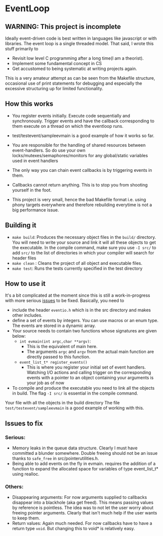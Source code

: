 # EventLoop
## WARNING: This project is incomplete
Ideally event-driven code is best written in languages like javascript or with libraries. The event loop is a single threaded model. That said, I wrote this stuff primarily to 
* Revisit low level C programming after a long time(I am a theorist).
* Implement some fundamental concept in CS
* Get accustomed to being systematic at writing projects again.

This is a very amateur attempt as can be seen from the Makefile structure, occasional use of print statements for debugging and especially the excessive structuring up for limited functionality.

## How this works
* You register events initially. Execute code sequentially and synchronously. Trigger events and have the callback corresponding to them execute on a thread on which the eventloop runs.
*  test/testevent/sampleevmain is a good example of how it works so far.

* You are responsible for the handling of shared resources between event-handlers. So do use your own locks/mutexes/semaphores/monitors for any global/static variables used in event handlers

* The only way you can chain event callbacks is by triggering events in them.
* Callbacks cannot return anything. This is to stop you from shooting yourself in the foot. 

* This project is very small, hence the bad Makefile format i.e. using phony targets everywhere and therefore rebuilding everytime is not a big performance issue.

## Building it
* `make build`: Produces the necessary object files in the `build/` directory. You will need to write your source and link it will all these objects to get the executable. In the compile command, make sure you use `-I src/` to add `src/` to the list of directories in which your compiler will search for header files
* `make clean` : Cleans the project of all object and executable files.
* `make test`: Runs the tests currently specified in the test directory


## How to use it
It's a bit complicated at the moment since this is still a work-in-progress with more serious [issues](#issues-to-fix) to be fixed. Basically, you need to 
* include the header `eventio.h` which is in the src directory and makes other includes.
* define a set of events by integers. You can use macros or an enum type. The events are stored in a dynamic array.
* Your source needs to contain two functions whose  signatures are given below:
    *  `int evmain(int argc,char **argv)`:
        * This is the equivalent of main here.
        * The arguments `argc` and `argv` from the actual main function are directly passed to this function.   
    * `event_list_t* register_events()`
        * This is where you register your initial set of event handlers. Watching I/O actions and calling trigger on the corresponding events with a pointer to an object containing your arguments is your job as of now
* To compile and produce the executable you need to link all the objects in build. The flag `-I src/` is essential in the compile command.

Your file with all the objects in the build directory
The file `test/testevent/sampleevmain` is a good example of working with this.

## Issues to fix
### Serious:
* Memory leaks in the queue data structure. Clearly I must have committed a blunder somewhere. Double freeing should not be an issue thanks to `safe_free` in src/pointerutilities.h. 
* Being able to add events on the fly in evmain. requires the addition of a function to expand the allocated space for variables of type event_list_t* using realloc.
### Others:
* Disappearing arguments: For now arguments supplied to callbacks disappear into a blackhole (aka get freed). This means passing values by reference is pointless. The idea was to not let the user worry about freeing pointer arguments. Clearly that isn't much help if the user wants to keep them.
*  Return values: Again much needed. For now callbacks have to have a return type `void`. But changing this to void* is relatively easy.